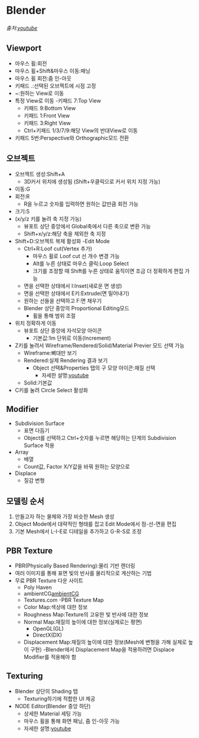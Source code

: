 # Blender
###### 출처:[youtube](https://youtube.com/playlist?list=PLjJclwOF6pOfy1hNnzaLhNzfnSzH_2Vy0)

## Viewport
- 마우스 휠:회전
- 마우스 휠+Shift&마우스 이동:패닝
- 마우스 휠 회전:줌 인-아웃
- 키패드 .:선택된 오브젝트에 시점 고정
- ~:원하는 View로 이동
- 특정 View로 이동
    -키패드 7:Top View
    - 키패드 9:Bottom View
    - 키패드 1:Front View
    - 키패드 3:Right View
    - Ctrl+키패드 1/3/7/9:해당 View의 반대View로 이동
- 키패드 5번:Perspective와 Orthographic모드 전환

## 오브젝트
- 오브젝트 생성:Shift+A
    - 3D커서 위치에 생성됨    (Shift+우클릭으로 커서 위치 지정 가능)
- 이동:G
- 회전:R
    - R을 누르고 숫자를 입력하면 원하는 값만큼 회전 가능
- 크기:S
- (x/y/z 키를 눌려 축 지정 가능)
    - 뷰포트 상단 중앙에서 Global축에서 다른 축으로 변환 가능
    - Shift+x/y/z:해당 축을 제외한 축 지정
- Shift+D:오브젝트 복제 활성화
-Edit Mode
    - Ctrl+R:Loof cut(Vertex 추가)
        - 마우스 휠로 Loof cut 선 개수 변경 가능
        - Alt를 누른 상태로 마우스 클릭:Loop Select
        - 크기를 조정할 때 Shift를 누른 상태로 움직이면 조금 더 정확하게 편집 가능
    - 면을 선택한 상태에서 I:Inset(새로운 면 생성)
    - 면을 선택한 상태에서 E키:Extrude(면 밀어내기)
    - 원하는 선들을 선택하고 F:면 채우기
    - Blender 상단 중앙의 Proportional Editing모드
        - 휠을 통해 범위 조절
- 위치 정확하게 이동
    - 뷰포트 상단 중앙에 자석모양 아이콘
        - 기본값:1m 단위로 이동(Increment)
- Z키를 눌려서 Wireframe/Rendered/Solid/Material Previer 모드 선택 가능
    - Wireframe:뼈대만 보기
    - Rendered:실제 Rendering 결과 보기
        - Object 선택&Properties 탭의 구 모양 아이콘:재질 선택
            - 자세한 설명:[youtube](https://youtu.be/-Xi2Y7GkDqU?t=148)
    - Solid:기본값
- C키를 눌려 Circle Select 활성화

## Modifier
- Subdivision Surface
    - 표면 다듬기
    - Object를 선택하고 Ctrl+숫자를 누르면 해당하는 단계의 Subdivision Surface 적용
- Array
    - 배열
    - Count값, Factor X/Y값을 바꿔 원하는 모양으로 
- Displace
    - 질감 변형

## 모델링 순서
1. 만들고자 하는 물체와 가장 비슷한 Mesh 생성
2. Object Mode에서 대략적인 형태를 잡고 Edit Mode에서 점-선-면을 편집
3. 기본 Mesh에서 L-I-E로 디테일을 추가하고 G-R-S로 조정

## PBR Texture
- PBR(Physically Based Rendering):물리 기반 렌더링
- 여러 이미지를 통해 표면 빛의 반사를 물리적으로 계산하는 기법
- 무료 PBR Texture 다운 사이트
    - Poly Haven
    - ambientCG[ambientCG](https://ambientcg.com/)
    - Textures.com 
-PBR Texture Map
    - Color Map:색상에 대한 정보
    - Roughness Map:Texture의 고유한 빛 반사에 대한 정보
    - Normal Map:재질의 높이에 대한 정보(실제로는 평면)
        - OpenGL(GL)
        - DirectX(DX)
    - Displacement Map:재질의 높이에 대한 정보(Mesh에 변형을 가해 실제로 높이 구현)
        -Blender에서 Displacement Map을 적용하려면 Displace Modifier를 적용해야 함

## Texturing
- Blender 상단의 Shading 탭
    - Texturing하기에 적합한 UI 제공
- NODE Editor(Blender 중앙 하단)
    - 상세한 Material 세팅 가능
    - 마우스 휠을 통해 화면 패닝, 줌 인-아웃 가능
    - 자세한 설명:[youtube](https://youtu.be/rDLb0xizzrU?t=283)

